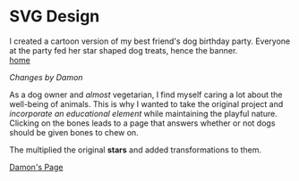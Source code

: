# SVG Design

I created a cartoon version of my best friend's dog birthday party.  Everyone at the party fed her star shaped dog treats, hence the banner.  
[home](http://i6.cims.nyu.edu/~ny555/dotw/index.html)

*Changes by Damon*

As a dog owner and *almost* vegetarian, I find myself caring a lot about the well-being of animals. This is why I wanted to take the original project and *incorporate an educational element* while maintaining the playful nature. Clicking on the bones leads to a page that answers whether or not dogs should be given bones to chew on.

The multiplied the original **stars** and added transformations to them.

[Damon's Page](http://i6.cims.nyu.edu/~dl2371/380/assignments.html)
